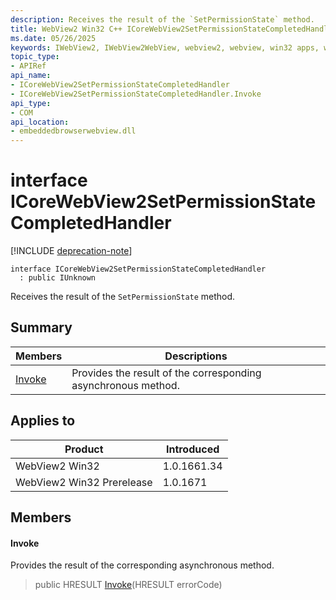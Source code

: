 ```yaml
---
description: Receives the result of the `SetPermissionState` method.
title: WebView2 Win32 C++ ICoreWebView2SetPermissionStateCompletedHandler
ms.date: 05/26/2025
keywords: IWebView2, IWebView2WebView, webview2, webview, win32 apps, win32, edge, ICoreWebView2, ICoreWebView2Controller, browser control, edge html, ICoreWebView2SetPermissionStateCompletedHandler
topic_type: 
- APIRef
api_name:
- ICoreWebView2SetPermissionStateCompletedHandler
- ICoreWebView2SetPermissionStateCompletedHandler.Invoke
api_type:
- COM
api_location:
- embeddedbrowserwebview.dll
---
```


# interface ICoreWebView2SetPermissionStateCompletedHandler

[!INCLUDE [deprecation-note](../includes/deprecation-note.md)]

```
interface ICoreWebView2SetPermissionStateCompletedHandler
  : public IUnknown
```

Receives the result of the `SetPermissionState` method.

## Summary

 Members                        | Descriptions
--------------------------------|---------------------------------------------
[Invoke](#invoke) | Provides the result of the corresponding asynchronous method.

## Applies to

Product                         | Introduced
--------------------------------|---------------------------------------------
WebView2 Win32            |    1.0.1661.34
WebView2 Win32 Prerelease |    1.0.1671

## Members

#### Invoke

Provides the result of the corresponding asynchronous method.

> public HRESULT [Invoke](#invoke)(HRESULT errorCode)

